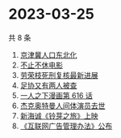 # 2023-03-25

共 8 条

<!-- BEGIN -->
<!-- 最后更新时间 Sat Mar 25 2023 00:09:25 GMT+0800 (China Standard Time) -->

1. [京津冀人口东北化](https://www.zhihu.com/search?q=%E4%BA%AC%E6%B4%A5%E5%86%80%E4%BA%BA%E5%8F%A3%E4%B8%9C%E5%8C%97%E5%8C%96)
1. [不止不休电影](https://www.zhihu.com/search?q=%E4%B8%8D%E6%AD%A2%E4%B8%8D%E4%BC%91%E7%94%B5%E5%BD%B1)
1. [劳荣枝死刑复核最新进展](https://www.zhihu.com/search?q=%E5%8A%B3%E8%8D%A3%E6%9E%9D%E6%AD%BB%E5%88%91%E5%A4%8D%E6%A0%B8%E6%9C%80%E6%96%B0%E8%BF%9B%E5%B1%95)
1. [足协又有两人被查](https://www.zhihu.com/search?q=%E8%B6%B3%E5%8D%8F%E5%8F%88%E6%9C%89%E4%B8%A4%E4%BA%BA%E8%A2%AB%E6%9F%A5)
1. [一人之下漫画第 616 话](https://www.zhihu.com/search?q=%E4%B8%80%E4%BA%BA%E4%B9%8B%E4%B8%8B%E6%BC%AB%E7%94%BB%E7%AC%AC%20616%20%E8%AF%9D)
1. [杰克奥特曼人间体演员去世](https://www.zhihu.com/search?q=%E6%9D%B0%E5%85%8B%E5%A5%A5%E7%89%B9%E6%9B%BC%E4%BA%BA%E9%97%B4%E4%BD%93%E6%BC%94%E5%91%98%E5%8E%BB%E4%B8%96)
1. [新海诚《铃芽之旅》上映](https://www.zhihu.com/search?q=%E6%96%B0%E6%B5%B7%E8%AF%9A%E3%80%8A%E9%93%83%E8%8A%BD%E4%B9%8B%E6%97%85%E3%80%8B%E4%B8%8A%E6%98%A0)
1. [《互联网广告管理办法》公布](https://www.zhihu.com/search?q=%E3%80%8A%E4%BA%92%E8%81%94%E7%BD%91%E5%B9%BF%E5%91%8A%E7%AE%A1%E7%90%86%E5%8A%9E%E6%B3%95%E3%80%8B%E5%85%AC%E5%B8%83)

<!-- END -->
